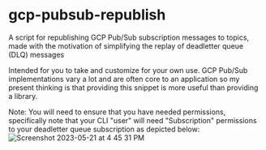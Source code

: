 # gcp-pubsub-republish
A script for republishing GCP Pub/Sub subscription messages to topics, made with the motivation of simplifying the replay of deadletter queue (DLQ) messages

Intended for you to take and customize for your own use.  GCP Pub/Sub implementations vary a lot and are often core to an application so my present thinking is that providing this snippet is more useful than providing a library.

Note: You will need to ensure that you have needed permissions, specifically note that your CLI "user" will need "Subscription" permissions to your deadletter queue subscription as depicted below:
![Screenshot 2023-05-21 at 4 45 31 PM](https://github.com/sirrodgepodge/gcp-pubsub-republish/assets/7177292/f4c39570-3631-40fc-bd6a-d8432537f8f9)
